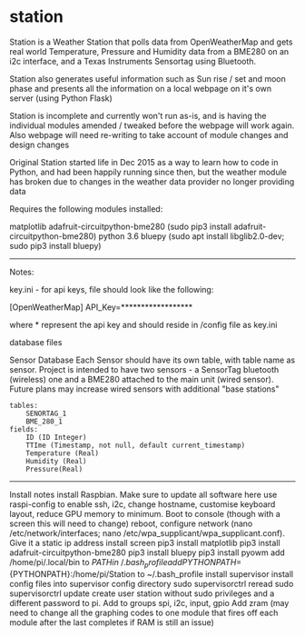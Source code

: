 # station

Station is a Weather Station that polls data from OpenWeatherMap and gets real world Temperature, Pressure and Humidity data from a BME280 on an i2c interface, and a Texas Instruments Sensortag using Bluetooth.

Station also generates useful information such as Sun rise / set and moon phase and presents all the information on a local webpage on it's own server (using Python Flask)

Station is incomplete and currently won't run as-is, and is having the individual modules amended / tweaked before the webpage will work again. Also webpage will need re-writing to take account of module changes and design changes

Original Station started life in Dec 2015 as a way to learn how to code in Python, and had been happily running since then, but the weather module has broken due to changes in the weather data provider no longer providing data

Requires the following modules installed:

matplotlib
adafruit-circuitpython-bme280 (sudo pip3 install adafruit-circuitpython-bme280)
python 3.6
bluepy (sudo apt install libglib2.0-dev; sudo pip3 install bluepy)


_______________________
Notes:

key.ini - for api keys, file should look like the following:

[OpenWeatherMap]
API_Key=******************

where * represent the api key and should reside in /config file as key.ini


database files

Sensor Database
	Each Sensor should have its own table, with table name as sensor. Project is intended to have two sensors - a SensorTag bluetooth (wireless) one and a BME280 attached to the main unit (wired sensor).
	Future plans may increase wired sensors with additional "base stations"
	
	tables:
		SENORTAG_1
		BME_280_1
	fields:
		ID (ID Integer)
		TTIme (Timestamp, not null, default current_timestamp)
		Temperature (Real)
		Humidity (Real)
		Pressure(Real)
		

_____________________________
Install notes
install Raspbian. Make sure to update all software here
use raspi-config to enable ssh, i2c, change hostname, customise keyboard  layout, reduce GPU memory to minimum. Boot to console (though with a screen this will need to change)
reboot, configure network (nano /etc/network/interfaces; nano /etc/wpa_supplicant/wpa_supplicant.conf). Give it a static ip address
install screen
pip3 install matplotlib
pip3 install adafruit-circuitpython-bme280
pip3 install bluepy
pip3 install pyowm
add /home/pi/.local/bin to $PATH in ~/.bash_profile
add PYTHONPATH=${PYTHONPATH}:/home/pi/Station to ~/.bash_profile
install supervisor
install config files into supervisor config directory
sudo supervisorctrl reread
sudo supervisorctrl update
create user station without sudo privileges and a different password to pi. Add to groups spi, i2c, input, gpio
Add zram (may need to change all the graphing codes to one module that fires off each module after the last completes if RAM is still an issue)